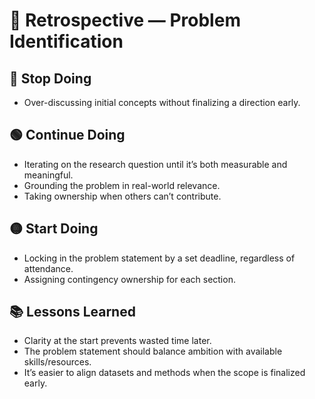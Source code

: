 # 📌 Retrospective — Problem Identification

## 🔴 Stop Doing

- Over-discussing initial concepts without finalizing a direction early.

## 🟢 Continue Doing

- Iterating on the research question until it’s both measurable and meaningful.
- Grounding the problem in real-world relevance.
- Taking ownership when others can’t contribute.

## 🟡 Start Doing

- Locking in the problem statement by a set deadline, regardless of attendance.
- Assigning contingency ownership for each section.

## 📚 Lessons Learned

- Clarity at the start prevents wasted time later.
- The problem statement should balance ambition with available skills/resources.
- It’s easier to align datasets and methods when the scope is finalized early.
